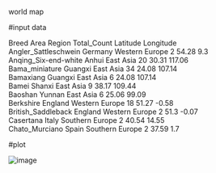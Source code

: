 world map

#input data

Breed	Area	Region	Total_Count	Latitude	Longitude  
Angler_Sattleschwein	Germany	Western Europe	2	54.28	9.3  
Anqing_Six-end-white	Anhui	East Asia	20	30.31	117.06  
Bama_miniature	Guangxi	East Asia	34	24.08	107.14  
Bamaxiang	Guangxi	East Asia	6	24.08	107.14  
Bamei	Shanxi	East Asia	9	38.17	109.44  
Baoshan	Yunnan	East Asia	6	25.06	99.09  
Berkshire	England	Western Europe	18	51.27	-0.58  
British_Saddleback	England	Western Europe	2	51.3	-0.07  
Casertana	Italy	Southern Europe	2	40.54	14.55  
Chato_Murciano	Spain	Southern Europe	2	37.59	1.7  

#plot

![image](https://github.com/binzhengbin/YZWL/blob/main/plot/map_plot/pig_map.png)
